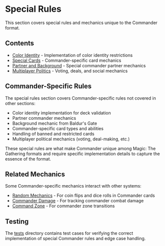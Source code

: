 # Special Rules

This section covers special rules and mechanics unique to the Commander format.

## Contents

- [Color Identity](color_identity.md) - Implementation of color identity restrictions
- [Special Cards](special_cards.md) - Commander-specific card mechanics
- [Partner and Background](partner_background.md) - Special commander partner mechanics
- [Multiplayer Politics](multiplayer_politics.md) - Voting, deals, and social mechanics

## Commander-Specific Rules

The special rules section covers Commander-specific rules not covered in other sections:

- Color identity implementation for deck validation
- Partner commander mechanics
- Background mechanic from Baldur's Gate
- Commander-specific card types and abilities
- Handling of banned and restricted cards
- Multiplayer political mechanics (voting, deal-making, etc.)

These special rules are what make Commander unique among Magic: The Gathering formats and require specific implementation details to capture the essence of the format.

## Related Mechanics

Some Commander-specific mechanics interact with other systems:

- [Random Mechanics](../game_mechanics/random_mechanics.md) - For coin flips and dice rolls in Commander cards
- [Commander Damage](../combat/commander_damage.md) - For tracking commander combat damage
- [Command Zone](../zones/command_zone.md) - For commander zone transitions

## Testing

The [tests](tests/) directory contains test cases for verifying the correct implementation of special Commander rules and edge case handling. 